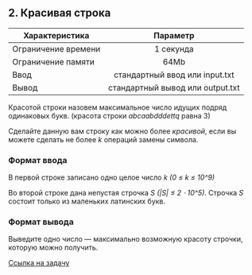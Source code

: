 ## 2. Красивая строка

| Характеристика      |              	Параметр              |
|---------------------|:-----------------------------------:|
| Ограничение времени |             	1 секунда              |
| Ограничение памяти	 |                64Mb                 |
| Ввод                |   стандартный ввод или input.txt    |
| Вывод               |  	стандартный вывод или output.txt  | 

Красотой строки назовем максимальное число идущих подряд одинаковых букв. (красота строки _abcaabdddettq_ равна 3)

Сделайте данную вам строку как можно более _красивой_, если вы можете сделать не более _k_ операций замены символа.

### Формат ввода

В первой строке записано одно целое число *k (0 ≤ _k_ ≤ 10^9)*

Во второй строке дана непустая строчка *S (|S| ≤ 2 ⋅ 10^5)*. Строчка *S* состоит только из маленьких латинских букв.

### Формат вывода

Выведите одно число — максимально возможную красоту строчки, которую можно получить.

[Ссылка на задачу](https://contest.yandex.ru/contest/45468/problems/2/) 

